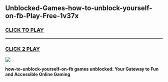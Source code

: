 
## Unblocked-Games-how-to-unblock-yourself-on-fb-Play-Free-1v37x
<h3>
<a href="https://premium76.site?title=how-to-unblock-yourself-on-fb&ref=20M">CLICK TO PLAY</a></h3>
<hr>

<h3>
<a href="https://premium76.site?title=how-to-unblock-yourself-on-fb&ref=20M">CLICK 2 PLAY</a>
  
</h3>

<a href="https://premium76.site?title=how-to-unblock-yourself-on-fb&ref=19M"><img src="https://clearcache.store/games.png"></a>


**how-to-unblock-yourself-on-fb games unblocked: Your Gateway to Fun and Accessible Online Gaming**
